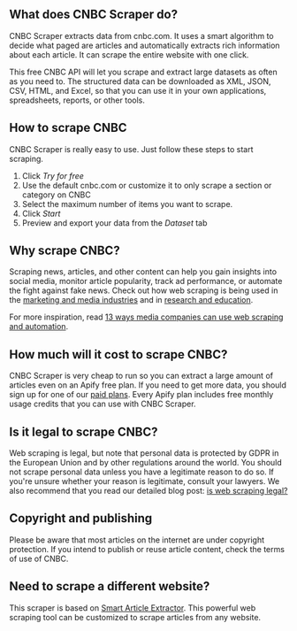 ## What does CNBC Scraper do?
CNBC Scraper extracts data from cnbc.com. It uses a smart algorithm to decide what paged are articles and automatically extracts rich information about each article. It can scrape the entire website with one click.

This free CNBC API will let you scrape and extract large datasets as often as you need to. The structured data can be downloaded as XML, JSON, CSV, HTML, and Excel, so that you can use it in your own applications, spreadsheets, reports, or other tools.

## How to scrape CNBC
CNBC Scraper is really easy to use. Just follow these steps to start scraping.

1. Click *Try for free*
2. Use the default cnbc.com or customize it to only scrape a section or category on CNBC
3. Select the maximum number of items you want to scrape.
4. Click *Start*
5. Preview and export your data from the *Dataset* tab

## Why scrape CNBC?
Scraping news, articles, and other content can help you gain insights into social media, monitor article popularity, track ad performance, or automate the fight against fake news. Check out how web scraping is being used in the [marketing and media industries](https://apify.com/industries/marketing-and-media) and in [research and education](https://apify.com/industries/research-and-education). 

For more inspiration, read [13 ways media companies can use web scraping and automation](https://blog.apify.com/how-can-the-media-use-web-scraping-and-automation/).

## How much will it cost to scrape CNBC?
CNBC Scraper is very cheap to run so you can extract a large amount of articles even on an Apify free plan. If you need to get more data, you should sign up for one of our [paid plans](https://apify.com/pricing). Every Apify plan includes free monthly usage credits that you can use with CNBC Scraper.

## Is it legal to scrape CNBC?
Web scraping is legal, but note that personal data is protected by GDPR in the European Union and by other regulations around the world. You should not scrape personal data unless you have a legitimate reason to do so. If you're unsure whether your reason is legitimate, consult your lawyers. We also recommend that you read our detailed blog post: [is web scraping legal?](https://blog.apify.com/is-web-scraping-legal/)

## Copyright and publishing
Please be aware that most articles on the internet are under copyright protection. If you intend to publish or reuse article content, check the terms of use of CNBC.

## Need to scrape a different website?
This scraper is based on [Smart Article Extractor](https://apify.com/lukaskrivka/article-extractor-smart). This powerful web scraping tool can be customized to scrape articles from any website.